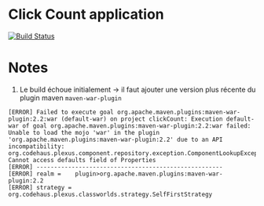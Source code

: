 # Click Count application

[![Build Status](https://travis-ci.org/xebia-france/click-count.svg)](https://travis-ci.org/xebia-france/click-count)

# Notes

1. Le build échoue initialement -> il faut ajouter une version plus récente du plugin maven `maven-war-plugin`

```log
[ERROR] Failed to execute goal org.apache.maven.plugins:maven-war-plugin:2.2:war (default-war) on project clickCount: Execution default-war of goal org.apache.maven.plugins:maven-war-plugin:2.2:war failed: Unable to load the mojo 'war' in the plugin 'org.apache.maven.plugins:maven-war-plugin:2.2' due to an API incompatibility: org.codehaus.plexus.component.repository.exception.ComponentLookupException: Cannot access defaults field of Properties
[ERROR] -----------------------------------------------------
[ERROR] realm =    plugin>org.apache.maven.plugins:maven-war-plugin:2.2
[ERROR] strategy = org.codehaus.plexus.classworlds.strategy.SelfFirstStrategy
```